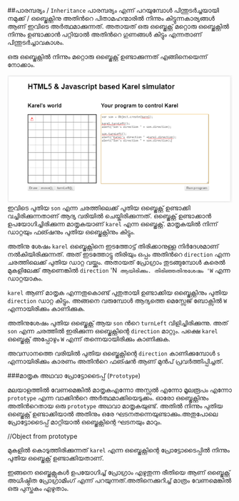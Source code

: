 ##പാരമ്പര്യം / `Inheritance`
പാരമ്പര്യം എന്ന് പറയുമ്പോള്‍ പിന്തുടര്‍ച്ചയായി നമുക്ക് / ഒബ്ജെക്റ്റിനു അതിന്‍റെ പിതാമഹന്മാരില്‍ നിന്നും കിട്ടുന്നകാര്യങ്ങള്‍ ആണ് ഇവിടെ അര്‍ത്ഥമാക്കുന്നത്. അതായത് ഒരു ഒബ്ജെക്റ്റ് മറ്റൊരു ഒബ്ജെക്റ്റില്‍ നിന്നും ഉണ്ടാക്കാന്‍ പറ്റിയാല്‍ അതിന്‍റെ ഗുണങ്ങള്‍ കിട്ടും എന്നതാണ് പിന്തുടര്‍ച്ചാവകാശം. 


ഒരു ഒബ്ജെക്റ്റില്‍ നിന്നും മറ്റൊരു ഒബ്ജെക്റ്റ് ഉണ്ടാക്കുന്നത് എങ്ങിനെയെന്ന് നോക്കാം.

![Son](images/ch08/07/05-sonOfKarel.PNG)
ഇവിടെ പുതിയ `son` എന്ന ചരത്തിലെക്ക് പുതിയ ഒബ്ജെക്റ്റ് ഉണ്ടാക്കി വച്ചിരിക്കുന്നതാണ് ആദ്യ വരിയില്‍ ചെയ്തിരിക്കുന്നത്. ഒബ്ജെക്റ്റ് ഉണ്ടാക്കാന്‍ ഉപയോഗിച്ചിരിക്കുന്ന മാതൃകയാണ് `karel` എന്ന ഒബ്ജെക്റ്റ്. മാതൃകയില്‍ നിന്ന് ഡാറ്റയും ഫങ്ഷനും പുതിയ ഒബ്ജെക്റ്റിനും കിട്ടും.

അതിനു ശേഷം `karel` ഒബ്ജെക്റ്റിനെ ഇടത്തോട്ട് തിരിക്കാനുള്ള നിര്‍ദേശമാണ് നല്‍കിയിരിക്കുന്നത്. അത് ഇടത്തോട്ടു തിരിയും ഒപ്പം അതിന്‍റെ `direction` എന്ന ചരത്തിലെക്ക് പുതിയ ഡാറ്റ വയ്ക്കും. അതായത് പ്രോഗ്രാം തുടങ്ങുമ്പോള്‍ കരെല്‍ മുകളിലേക്ക് ആണെങ്കില്‍ `direction` 'N` ആയിരിക്കും. തിരിഞ്ഞതിനുശേഷം 'W` എന്ന ഡാറ്റയാകും.

`karel` ആണ് മാതൃക എന്നതുകൊണ്ട് പുതുതായി ഉണ്ടാക്കിയ ഒബ്ജെക്റ്റിനും പുതിയ `direction` ഡാറ്റ കിട്ടും. അങ്ങനെ വരുമ്പോള്‍ ആദ്യത്തെ മെസ്സേജ് ബോക്സില്‍ `W` എന്നായിരിക്കും കാണിക്കുക.

അതിനുശേഷം പുതിയ ഒബ്ജെക്റ്റ് ആയ `son` ന്‍റെ `turnLeft` വിളിച്ചിരിക്കുന്നു. അത് `son` എന്ന ചരത്തില്‍ ഇരിക്കുന്ന ഒബ്ജെക്റ്റിന്റെ `direction` മാറ്റും. പക്ഷെ `karel` ഒബ്ജെക്റ്റ് അപ്പോഴും `W` എന്ന് തന്നെയായിരിക്കും കാണിക്കുക. 

അവസാനത്തെ വരിയില്‍ പുതിയ ഒബ്ജെക്റ്റിന്റെ `direction` കാണിക്കുമ്പോള്‍ `s` എന്നായിരിക്കും കാരണം അതിന്‍റെ ഫങ്ഷന്‍ ആണ് മുന്‍പ് പ്രവര്‍ത്തിപ്പിച്ചത്. 

###മാതൃക അഥവാ പ്രോട്ടോടൈപ്പ് (`Prototype`)

മലയാളത്തില്‍ വേണമെങ്കില്‍ മാതൃകഎന്നോ അസ്സല്‍ എന്നോ മൂലരൂപം എന്നോ `prototype` എന്ന വാക്കിന്‍റെ അര്‍ത്ഥമാക്കിയെടുക്കം.
ഓരോ ഒബ്ജെക്റ്റിനും അതിന്‍റെതായ ഒരു `prototype` അഥവാ മാതൃകയുണ്ട്. അതില്‍ നിന്നും പുതിയ ഒബ്ജെക്റ്റ് ഉണ്ടാക്കിയാല്‍ അതിനും ഒരേ ഘടനതന്നെയുണ്ടാക്കും.അതുപോലെ പ്രോട്ടോടൈപ്പ് മാറ്റിയാല്‍ ഒബ്ജെക്റ്റിന്റെ ഘടനയും മാറും.

//Object from prototype

മുകളില്‍ കൊടുത്തിരിക്കുന്നത് `karel` എന്ന ഒബ്ജെക്റ്റിന്റെ പ്രോട്ടോടൈപ്പില്‍ നിന്നും പുതിയ ഒബ്ജെക്റ്റ് ഉണ്ടാക്കിയതാണ്.

ഇങ്ങനെ ഒബ്ജെക്റ്റുകള്‍ ഉപയോഗിച്ച് പ്രോഗ്രാം എഴുതുന്ന രീതിയെ ആണ് ഒബ്ജെക്റ്റ് അധിഷ്ഠിത പ്രോഗ്രാമിംഗ് എന്ന് പറയുന്നത്.അതിനെക്കുറിച്ച് മാത്രം വേണമെങ്കില്‍ ഒരു പുസ്തകം എഴുതാം. 